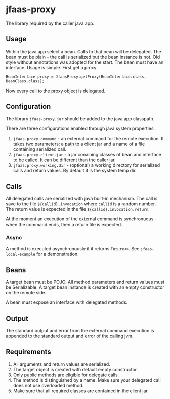 # jfaas-proxy

The library required by the caller java app. 

## Usage

Within the java app select a bean. Calls to that bean will be delegated. 
The bean must be plain - the call is serialized but the bean instance is not.
Old style without annotations was adopted for the start. The bean must have an interface.
Usage is simple. First get a proxy.
```
BeanInterface proxy = JfaasProxy.getProxy(BeanInterface.class, BeanClass.class);
```
Now every call to the proxy object is delegated.

## Configuration

The library `jfaas-proxy.jar` should be added to the java app classpath.

There are three configurations enabled through java system properties.
1. `jfaas.proxy.command` - an external command for the remote execution. It takes two parameters: a path to a client jar and a name of a file containing serialized call.
2. `jfaas.proxy.client.jar` - a jar conaining classes of bean and interface to be called. It can be different than the caller jar.
3. `jfaas.proxy.working.dir` - (optional) a working directory for serialized calls and return values. By default it is the system temp dir.

## Calls

All delegated calls are serialized with java built-in mechanism. The call is save to the file `${callId}.invocation` where `callId` is a random number.
The return value is expected in the file `${callId}.invocation.return`. 

At the moment an execution of the external command is synchronuous - when the command ends, then a return file is expected.

### Async

A method is executed asynchronously if it returns `Future<>`. See `jfaas-local-example` for a demonstration.

## Beans

A target bean must be POJO. All method parameters and return values must be Serializable. A target bean instance is created with an empty constructor on the remote side.

A bean must expose an interface with delegated methods.

## Output

The standard output and error from the external command execution is appended to the standard output and error of the calling jvm.

## Requirements

1. All arguments and return values are serialized. 
2. The target object is created with default empty constructor.
3. Only public methods are eligible for delegate calls.
4. The method is distinguished by a name. Make sure your delegated call does not use overloaded method.
5. Make sure that all required classes are contained in the client jar.
